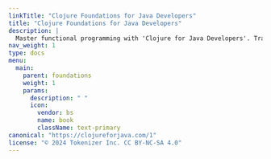 ```yaml
---
linkTitle: "Clojure Foundations for Java Developers"
title: "Clojure Foundations for Java Developers"
description: |
  Master functional programming with 'Clojure for Java Developers'. Transition smoothly from Java to Clojure, learning syntax, immutability, concurrency, macros, and building full-stack applications.
nav_weight: 1
type: docs
menu:
  main:
    parent: foundations
    weight: 1
    params:
      description: " "
      icon:
        vendor: bs
        name: book
        className: text-primary
canonical: "https://clojureforjava.com/1"
license: "© 2024 Tokenizer Inc. CC BY-NC-SA 4.0"
---
```

